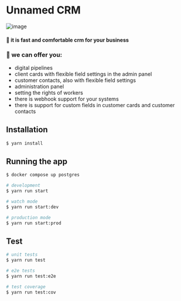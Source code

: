 # Unnamed CRM

![image](https://user-images.githubusercontent.com/68580920/215728620-15b64c75-07cd-4c24-9a06-9a52ac383692.png)

#### 📌 it is fast and comfortable crm for your business

### 🤝 we can offer you:
- digital pipelines
- client cards with flexible field settings in the admin panel
- customer contacts, also with flexible field settings
- administration panel
- setting the rights of workers
- there is webhook support for your systems
- there is support for custom fields in customer cards and customer contacts


## Installation

```bash
$ yarn install
```

## Running the app

```bash
$ docker compose up postgres

# development
$ yarn run start

# watch mode
$ yarn run start:dev

# production mode
$ yarn run start:prod
```

## Test

```bash
# unit tests
$ yarn run test

# e2e tests
$ yarn run test:e2e

# test coverage
$ yarn run test:cov
```
